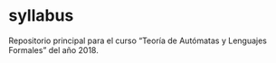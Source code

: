 # syllabus
Repositorio principal para el curso “Teoría de Autómatas y Lenguajes Formales” del año 2018.
